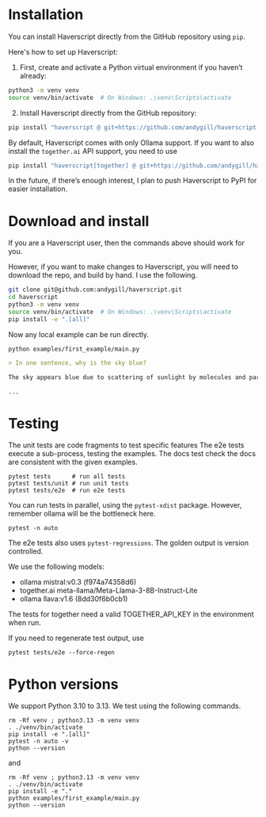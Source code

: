# Installation

You can install Haverscript directly from the GitHub repository using `pip`.

Here's how to set up Haverscript:

1. First, create and activate a Python virtual environment if you haven’t already:

```bash
python3 -m venv venv
source venv/bin/activate  # On Windows: .\venv\Scripts\activate
```

2. Install Haverscript directly from the GitHub repository:

```bash
pip install "haverscript @ git+https://github.com/andygill/haverscript.git@v0.2.1"
```

By default, Haverscript comes with only Ollama support.
If you want to also install the `together.ai` API support, you need to use

```bash
pip install "haverscript[together] @ git+https://github.com/andygill/haverscript.git@v0.2.1"
```

In the future, if there’s enough interest, I plan to push Haverscript to PyPI
for easier installation.

# Download and install

If you are a Haverscript user, then the commands above should work for you. 

However, if you want to make changes to Haverscript, you will need to download
the repo, and build by hand. I use the following.

```bash
git clone git@github.com:andygill/haverscript.git
cd haverscript
python3 -m venv venv
source venv/bin/activate  # On Windows: .\venv\Scripts\activate
pip install -e ".[all]"
```

Now any local example can be run directly.

```shell
python examples/first_example/main.py
```

```markdown
> In one sentence, why is the sky blue?

The sky appears blue due to scattering of sunlight by molecules and particles in the Earth's atmosphere.

...
```

# Testing

The unit tests are code fragments to test specific features The e2e tests
execute a sub-process, testing the examples. The docs test check the docs
are consistent with the given examples.

```
pytest tests      # run all tests
pytest tests/unit # run unit tests
pytest tests/e2e  # run e2e tests
```

You can run tests in parallel, using the `pytest-xdist` package. However,
remember ollama will be the bottleneck here.

```
pytest -n auto
```

The e2e tests also uses `pytest-regressions`. The golden output is version controlled. 

We use the following models:
* ollama mistral:v0.3 (f974a74358d6)
* together.ai meta-llama/Meta-Llama-3-8B-Instruct-Lite
* ollama llava:v1.6 (8dd30f6b0cb1)

The tests for together need a valid TOGETHER_API_KEY in the environment when run.

If you need to regenerate test output, use 

```
pytest tests/e2e --force-regen
```

# Python versions

We support Python 3.10 to 3.13. We test using the following commands.

```
rm -Rf venv ; python3.13 -m venv venv
. ./venv/bin/activate
pip install -e ".[all]"
pytest -n auto -v
python --version
```

and

```
rm -Rf venv ; python3.13 -m venv venv
. ./venv/bin/activate
pip install -e "."
python examples/first_example/main.py
python --version
```
